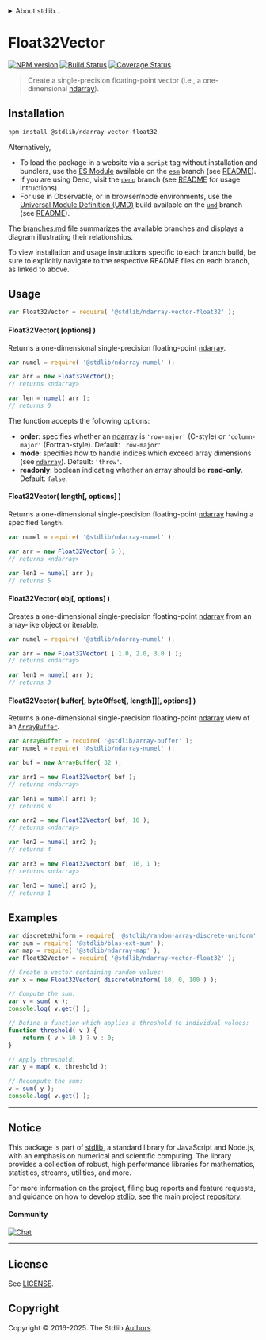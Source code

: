 <!--

@license Apache-2.0

Copyright (c) 2025 The Stdlib Authors.

Licensed under the Apache License, Version 2.0 (the "License");
you may not use this file except in compliance with the License.
You may obtain a copy of the License at

   http://www.apache.org/licenses/LICENSE-2.0

Unless required by applicable law or agreed to in writing, software
distributed under the License is distributed on an "AS IS" BASIS,
WITHOUT WARRANTIES OR CONDITIONS OF ANY KIND, either express or implied.
See the License for the specific language governing permissions and
limitations under the License.

-->


<details>
  <summary>
    About stdlib...
  </summary>
  <p>We believe in a future in which the web is a preferred environment for numerical computation. To help realize this future, we've built stdlib. stdlib is a standard library, with an emphasis on numerical and scientific computation, written in JavaScript (and C) for execution in browsers and in Node.js.</p>
  <p>The library is fully decomposable, being architected in such a way that you can swap out and mix and match APIs and functionality to cater to your exact preferences and use cases.</p>
  <p>When you use stdlib, you can be absolutely certain that you are using the most thorough, rigorous, well-written, studied, documented, tested, measured, and high-quality code out there.</p>
  <p>To join us in bringing numerical computing to the web, get started by checking us out on <a href="https://github.com/stdlib-js/stdlib">GitHub</a>, and please consider <a href="https://opencollective.com/stdlib">financially supporting stdlib</a>. We greatly appreciate your continued support!</p>
</details>

# Float32Vector

[![NPM version][npm-image]][npm-url] [![Build Status][test-image]][test-url] [![Coverage Status][coverage-image]][coverage-url] <!-- [![dependencies][dependencies-image]][dependencies-url] -->

> Create a single-precision floating-point vector (i.e., a one-dimensional [ndarray][@stdlib/ndarray/ctor]).

<!-- Section to include introductory text. Make sure to keep an empty line after the intro `section` element and another before the `/section` close. -->

<section class="intro">

</section>

<!-- /.intro -->

<!-- Package usage documentation. -->

<section class="installation">

## Installation

```bash
npm install @stdlib/ndarray-vector-float32
```

Alternatively,

-   To load the package in a website via a `script` tag without installation and bundlers, use the [ES Module][es-module] available on the [`esm`][esm-url] branch (see [README][esm-readme]).
-   If you are using Deno, visit the [`deno`][deno-url] branch (see [README][deno-readme] for usage intructions).
-   For use in Observable, or in browser/node environments, use the [Universal Module Definition (UMD)][umd] build available on the [`umd`][umd-url] branch (see [README][umd-readme]).

The [branches.md][branches-url] file summarizes the available branches and displays a diagram illustrating their relationships.

To view installation and usage instructions specific to each branch build, be sure to explicitly navigate to the respective README files on each branch, as linked to above.

</section>

<section class="usage">

## Usage

```javascript
var Float32Vector = require( '@stdlib/ndarray-vector-float32' );
```

#### Float32Vector( \[options] )

Returns a one-dimensional single-precision floating-point [ndarray][@stdlib/ndarray/ctor].

```javascript
var numel = require( '@stdlib/ndarray-numel' );

var arr = new Float32Vector();
// returns <ndarray>

var len = numel( arr );
// returns 0
```

The function accepts the following options:

-   **order**: specifies whether an [ndarray][@stdlib/ndarray/ctor] is `'row-major'` (C-style) or `'column-major'` (Fortran-style). Default: `'row-major'`.
-   **mode**: specifies how to handle indices which exceed array dimensions (see [`ndarray`][@stdlib/ndarray/ctor]). Default: `'throw'`.
-   **readonly**: boolean indicating whether an array should be **read-only**. Default: `false`.

#### Float32Vector( length\[, options] )

Returns a one-dimensional single-precision floating-point [ndarray][@stdlib/ndarray/ctor] having a specified `length`.

```javascript
var numel = require( '@stdlib/ndarray-numel' );

var arr = new Float32Vector( 5 );
// returns <ndarray>

var len1 = numel( arr );
// returns 5
```

#### Float32Vector( obj\[, options] )

Creates a one-dimensional single-precision floating-point [ndarray][@stdlib/ndarray/ctor] from an array-like object or iterable.

```javascript
var numel = require( '@stdlib/ndarray-numel' );

var arr = new Float32Vector( [ 1.0, 2.0, 3.0 ] );
// returns <ndarray>

var len1 = numel( arr );
// returns 3
```

#### Float32Vector( buffer\[, byteOffset\[, length]]\[, options] )

Returns a one-dimensional single-precision floating-point [ndarray][@stdlib/ndarray/ctor] view of an [`ArrayBuffer`][@stdlib/array/buffer].

```javascript
var ArrayBuffer = require( '@stdlib/array-buffer' );
var numel = require( '@stdlib/ndarray-numel' );

var buf = new ArrayBuffer( 32 );

var arr1 = new Float32Vector( buf );
// returns <ndarray>

var len1 = numel( arr1 );
// returns 8

var arr2 = new Float32Vector( buf, 16 );
// returns <ndarray>

var len2 = numel( arr2 );
// returns 4

var arr3 = new Float32Vector( buf, 16, 1 );
// returns <ndarray>

var len3 = numel( arr3 );
// returns 1
```

</section>

<!-- /.usage -->

<!-- Package usage notes. Make sure to keep an empty line after the `section` element and another before the `/section` close. -->

<section class="notes">

</section>

<!-- /.notes -->

<!-- Package usage examples. -->

<section class="examples">

## Examples

<!-- eslint no-undef: "error" -->

```javascript
var discreteUniform = require( '@stdlib/random-array-discrete-uniform' );
var sum = require( '@stdlib/blas-ext-sum' );
var map = require( '@stdlib/ndarray-map' );
var Float32Vector = require( '@stdlib/ndarray-vector-float32' );

// Create a vector containing random values:
var x = new Float32Vector( discreteUniform( 10, 0, 100 ) );

// Compute the sum:
var v = sum( x );
console.log( v.get() );

// Define a function which applies a threshold to individual values:
function threshold( v ) {
    return ( v > 10 ) ? v : 0;
}

// Apply threshold:
var y = map( x, threshold );

// Recompute the sum:
v = sum( y );
console.log( v.get() );
```

</section>

<!-- /.examples -->

<!-- Section to include cited references. If references are included, add a horizontal rule *before* the section. Make sure to keep an empty line after the `section` element and another before the `/section` close. -->

<section class="references">

</section>

<!-- /.references -->

<!-- Section for related `stdlib` packages. Do not manually edit this section, as it is automatically populated. -->

<section class="related">

</section>

<!-- /.related -->

<!-- Section for all links. Make sure to keep an empty line after the `section` element and another before the `/section` close. -->


<section class="main-repo" >

* * *

## Notice

This package is part of [stdlib][stdlib], a standard library for JavaScript and Node.js, with an emphasis on numerical and scientific computing. The library provides a collection of robust, high performance libraries for mathematics, statistics, streams, utilities, and more.

For more information on the project, filing bug reports and feature requests, and guidance on how to develop [stdlib][stdlib], see the main project [repository][stdlib].

#### Community

[![Chat][chat-image]][chat-url]

---

## License

See [LICENSE][stdlib-license].


## Copyright

Copyright &copy; 2016-2025. The Stdlib [Authors][stdlib-authors].

</section>

<!-- /.stdlib -->

<!-- Section for all links. Make sure to keep an empty line after the `section` element and another before the `/section` close. -->

<section class="links">

[npm-image]: http://img.shields.io/npm/v/@stdlib/ndarray-vector-float32.svg
[npm-url]: https://npmjs.org/package/@stdlib/ndarray-vector-float32

[test-image]: https://github.com/stdlib-js/ndarray-vector-float32/actions/workflows/test.yml/badge.svg?branch=main
[test-url]: https://github.com/stdlib-js/ndarray-vector-float32/actions/workflows/test.yml?query=branch:main

[coverage-image]: https://img.shields.io/codecov/c/github/stdlib-js/ndarray-vector-float32/main.svg
[coverage-url]: https://codecov.io/github/stdlib-js/ndarray-vector-float32?branch=main

<!--

[dependencies-image]: https://img.shields.io/david/stdlib-js/ndarray-vector-float32.svg
[dependencies-url]: https://david-dm.org/stdlib-js/ndarray-vector-float32/main

-->

[chat-image]: https://img.shields.io/gitter/room/stdlib-js/stdlib.svg
[chat-url]: https://app.gitter.im/#/room/#stdlib-js_stdlib:gitter.im

[stdlib]: https://github.com/stdlib-js/stdlib

[stdlib-authors]: https://github.com/stdlib-js/stdlib/graphs/contributors

[umd]: https://github.com/umdjs/umd
[es-module]: https://developer.mozilla.org/en-US/docs/Web/JavaScript/Guide/Modules

[deno-url]: https://github.com/stdlib-js/ndarray-vector-float32/tree/deno
[deno-readme]: https://github.com/stdlib-js/ndarray-vector-float32/blob/deno/README.md
[umd-url]: https://github.com/stdlib-js/ndarray-vector-float32/tree/umd
[umd-readme]: https://github.com/stdlib-js/ndarray-vector-float32/blob/umd/README.md
[esm-url]: https://github.com/stdlib-js/ndarray-vector-float32/tree/esm
[esm-readme]: https://github.com/stdlib-js/ndarray-vector-float32/blob/esm/README.md
[branches-url]: https://github.com/stdlib-js/ndarray-vector-float32/blob/main/branches.md

[stdlib-license]: https://raw.githubusercontent.com/stdlib-js/ndarray-vector-float32/main/LICENSE

[@stdlib/array/buffer]: https://github.com/stdlib-js/array-buffer

[@stdlib/ndarray/ctor]: https://github.com/stdlib-js/ndarray-ctor

</section>

<!-- /.links -->
